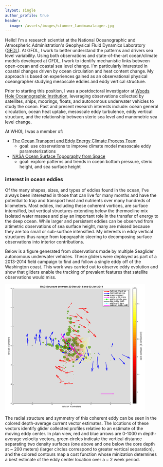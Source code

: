 ```yaml
---
layout: single
author_profile: true
header:
  image: /assets/images/stunner_landmanalauger.jpg
---
```


Hello! I'm a research scientist at the National Oceanographic and Atmospheric Administration's Geophysical Fluid Dynamics Laboratory ([GFDL](https://www.gfdl.noaa.gov/)). At GFDL, I work to better understand the patterns and drivers sea level variability. Using both observations and state-of-the-art ocean/climate models developed at GFDL, I work to identify mechanistic links between open-ocean and coastal sea level change. I'm particularly interested in coastal changes driven by ocean circulation and heat content change. My approach is based on experiences gained as an observational physical oceangrapher studying mesoscale eddies and eddy vertical structure.   

Prior to starting this position, I was a postdoctoral investigator at [Woods Hole Oceanographic Institution](https://www.whoi.edu), leveraging observations collected by satellites, ships, moorings, floats, and autonomous underwater vehicles to study the ocean. Past and present research interests include: ocean general circulation, ocean heat uptake, mesoscale eddy turbulence, eddy vertical structure, and the relationship between steric sea level and manometric sea level change. 

At WHOI, I was a member of: 
* [The Ocean Transport and Eddy Energy Climate Process Team](https://ocean-eddy-cpt.github.io) 
    + goal: use observations to improve climate model mesoscale eddy parameterizations
* [NASA Ocean Surface Topography from Space](https://sealevel.jpl.nasa.gov/documents/1688/?list=projects)  
    + goal: explore patterns and trends in ocean bottom pressure, steric height, and sea surface height 

### interest in ocean eddies 
Of the many shapes, sizes, and types of eddies found in the ocean, I've always been interested in those that can live for many months and have the potential to trap and transport heat and nutrients over many hundreds of kilometers. Most eddies, including these coherent vortices, are surface intensified, but vertical structures extending below the thermocline mix isolated water masses and play an important role in the transfer of energy to the deep ocean. While larger and persistent eddies can be observed from altimetric observations of sea surface height, many are missed because they are too small or sub-surface intensified. My interests in eddy vertical structures thus range from topographic steering to decomposing surface observations into interior contributions.      

Below is a figure generated from observations made by multiple Seaglider autonomous underwater vehicles. These gliders were deployed as part of a 2013-2014 field campaign to find and follow a single eddy off of the Washington coast. This work was carried out to observe eddy evolution and show that gliders enable the tracking of prevalent features that satellite observations would miss. 

<img src="/assets/images/centering_method.png" width="460" height="415"/>

The radial structure and symmetry of this coherent eddy can be seen in the colored depth-average current vector estimates. The locations of these vectors identify glider collected profiles relative to an estimate of the moving eddy center. In plan view, red and blue arrows are 0-1000 m depth-average velocity vectors, green circles indicate the vertical distance separating two density surfaces (one above and one below the core depth at ~ 200 meters) (larger circles correspond to greater vertical separation), and the colored contours map a cost function whose minization determines a best estimate of the eddy center location over a ~ 2 week period. 

